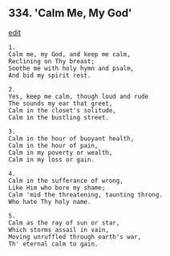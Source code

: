 
## 334.  'Calm Me, My God'
[edit](https://docs.google.com/document/d/1F28Oq9D%2DuFN%2Dg6MBILmCD%2D2HaEf8MbSE/edit?mode=html)



    1.
    Calm me, my God, and keep me calm, 
    Reclining on Thy breast; 
    Soothe me with holy hymn and psalm, 
    And bid my spirit rest. 

    2.
    Yes, keep me calm, though loud and rude 
    The sounds my ear that greet, 
    Calm in the closet's solitude, 
    Calm in the bustling street. 

    3.
    Calm in the hour of buoyant health, 
    Calm in the hour of pain, 
    Calm in my poverty or wealth, 
    Calm in my loss or gain. 

    4.
    Calm in the sufferance of wrong, 
    Like Him who bore my shame; 
    Calm 'mid the threatening, taunting throng. 
    Who hate Thy holy name. 

    5.
    Calm as the ray of sun or star, 
    Which storms assail in vain, 
    Moving unruffled through earth's war, 
    Th' eternal calm to gain.
